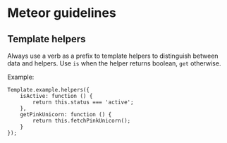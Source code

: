 # Meteor guidelines

## Template helpers

Always use a verb as a prefix to template helpers to distinguish between data and helpers.
Use `is` when the helper returns boolean, `get` otherwise.

Example:

```
Template.example.helpers({
    isActive: function () {
        return this.status === 'active';
    },
    getPinkUnicorn: function () {
        return this.fetchPinkUnicorn();
    }
});
```
